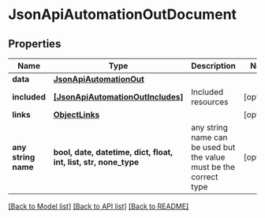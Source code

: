 # JsonApiAutomationOutDocument


## Properties
Name | Type | Description | Notes
------------ | ------------- | ------------- | -------------
**data** | [**JsonApiAutomationOut**](JsonApiAutomationOut.md) |  | 
**included** | [**[JsonApiAutomationOutIncludes]**](JsonApiAutomationOutIncludes.md) | Included resources | [optional] 
**links** | [**ObjectLinks**](ObjectLinks.md) |  | [optional] 
**any string name** | **bool, date, datetime, dict, float, int, list, str, none_type** | any string name can be used but the value must be the correct type | [optional]

[[Back to Model list]](../README.md#documentation-for-models) [[Back to API list]](../README.md#documentation-for-api-endpoints) [[Back to README]](../README.md)


